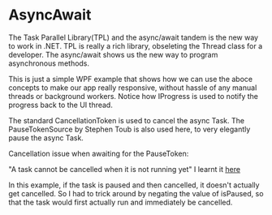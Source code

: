 # AsyncAwait

The Task Parallel Library(TPL) and the async/await tandem is the new way to work in .NET. TPL is really a rich library, 
obseleting the Thread class for a developer. The async/await shows us the new way to program asynchronous methods.

This is just a simple WPF example that shows how we can use the aboce concepts to make our app really responsive, without hassle
of any manual threads or background workers. Notice how IProgress is used to notify the progress back to the UI thread.

The standard CancellationToken is used to cancel the async Task. 
The PauseTokenSource by Stephen Toub is also used here, to very elegantly pause the async Task.


Cancellation issue when awaiting for the PauseToken:

"A task cannot be cancelled when it is not running yet" I learnt it [here](https://johnbadams.wordpress.com/2012/03/10/understanding-cancellationtokensource-with-tasks/#comment-94)

In this example, if the task is paused and then cancelled, it doesn't actually get cancelled.
So I had to trick around by negating the value of isPaused, so that the task would first actually run and immediately be cancelled.
